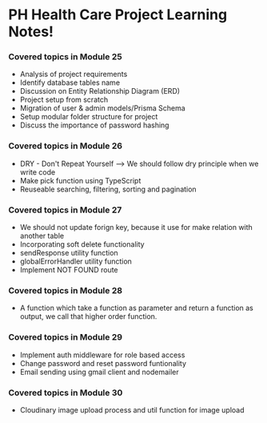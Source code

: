 # PH Health Care Project Learning Notes!

### Covered topics in Module 25

- Analysis of project requirements
- Identify database tables name
- Discussion on Entity Relationship Diagram (ERD)
- Project setup from scratch
- Migration of user & admin models/Prisma Schema
- Setup modular folder structure for project
- Discuss the importance of password hashing

### Covered topics in Module 26

- DRY - Don't Repeat Yourself --> We should follow dry principle when we write code
- Make pick function using TypeScript
- Reuseable searching, filtering, sorting and pagination

### Covered topics in Module 27

- We should not update forign key, because it use for make relation with another table
- Incorporating soft delete functionality
- sendResponse utility function
- globalErrorHandler utility function
- Implement NOT FOUND route

### Covered topics in Module 28

- A function which take a function as parameter and return a function as output, we call that higher order function.

### Covered topics in Module 29

- Implement auth middleware for role based access
- Change password and reset password funtionality
- Email sending using gmail client and nodemailer

### Covered topics in Module 30

- Cloudinary image upload process and util function for image upload
